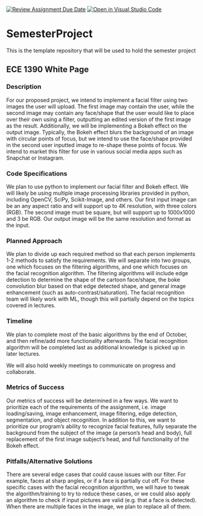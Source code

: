 [![Review Assignment Due Date](https://classroom.github.com/assets/deadline-readme-button-22041afd0340ce965d47ae6ef1cefeee28c7c493a6346c4f15d667ab976d596c.svg)](https://classroom.github.com/a/tdy6BFPL)
[![Open in Visual Studio Code](https://classroom.github.com/assets/open-in-vscode-2e0aaae1b6195c2367325f4f02e2d04e9abb55f0b24a779b69b11b9e10269abc.svg)](https://classroom.github.com/online_ide?assignment_repo_id=15975195&assignment_repo_type=AssignmentRepo)
# SemesterProject
This is the template repository that will be used to hold the semester project

## ECE 1390 White Page
### Description
For our proposed project, we intend to implement a facial filter using two images the user will upload. The first image may contain the user, while the second image may contain any face/shape that the user would like to place over their own using a filter, outputting an edited version of the first image as the result. Additionally, we will be implementing a Bokeh effect on the output image. Typically, the Bokeh effect blurs the background of an image with circular points of focus, but we intend to use the face/shape provided in the second user inputted image to re-shape these points of focus. We intend to market this filter for use in various social media apps such as Snapchat or Instagram.


### Code Specifications
We plan to use python to implement our facial filter and Bokeh effect. We will likely be using multiple image processing libraries provided in python, including OpenCV, SciPy, Scikit-Image, and others. Our first input image can be an any aspect ratio and will support up to 4K resolution, with three colors (RGB). The second image must be square, but will support up to 1000x1000 and 3 be RGB. Our output image will be the same resolution and format as the input.

### Planned Approach
We plan to divide up each required method so that each person implements 1-2 methods to satisfy the requirements. We will separate into two groups, one which focuses on the filtering algorithms, and one which focuses on the facial recognition algorithm. The filtering algorithms will include edge detection to determine the shape of the cartoon face/shape, the boke convolution blur based on that edge detected shape, and general image enhancement (such as auto-contrast/saturation). The facial recognition team will likely work with ML, though this will partially depend on the topics covered in lectures.

### Timeline
We plan to complete most of the basic algorithms by the end of October, and then refine/add more functionality afterwards. The facial recognition algorithm will be completed last as additional knowledge is picked up in later lectures.


We will also hold weekly meetings to communicate on progress and collaborate.


### Metrics of Success
Our metrics of success will be determined in a few ways. We want to prioritize each of the requirements of the assignment, i.e. image loading/saving, image enhancement, image filtering, edge detection, segmentation, and object recognition. In addition to this, we want to prioritize our program’s ability to recognize facial features, fully separate the background from the subject of the image (a person’s head and body), full replacement of the first image subject’s head, and full functionality of the Bokeh effect. 

### Pitfalls/Alternative Solutions
There are several edge cases that could cause issues with our filter. For example, faces at sharp angles, or if a face is partially cut off. For these specific cases with the facial recognition algorithm, we will have to tweak the algorithm/training to try to reduce these cases, or we could also apply an algorithm to check if input pictures are valid (e.g. that a face is detected). When there are multiple faces in the image, we plan to replace all of them.
